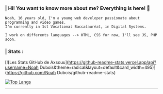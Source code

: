 ### | Hi! You want to know more about me? Everything is here! 🚀

```
Noah, 16 years old, I'm a young web developer passionate about programming and video games. 
I'm currently in 1st Vocational Baccalauréat, in Digital Systems.

I work on differents languages --> HTML, CSS for now, I'll see JS, PHP soon.
```

### | Stats :
[![Les Stats GitHub de Axsouu](https://github-readme-stats.vercel.app/api?username=Noah Dubois&theme=radical&layout=default&card_width=495)](https://github.com/Noah Dubois/github-readme-stats)

[![Top Langs](https://github-readme-stats.vercel.app/api/top-langs/?username=Axsouu&theme=radical&layout=default&card_width=495)](https://github.com/Axsouu/github-readme-stats)

------------------------------------------------------------------------------------------------------------------------------------------------------
